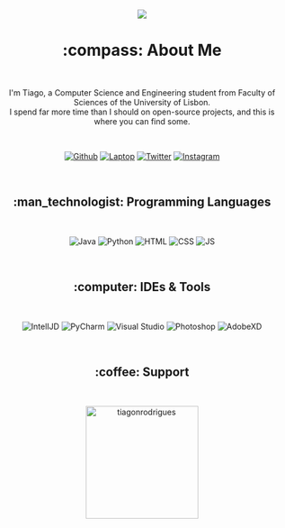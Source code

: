 <br>
<div align="center">
  <p>
    <img src="https://camo.githubusercontent.com/5dc6ee33381917e41fc9c4951799268998f11a9b864399bf79a0842e4f9b194d/68747470733a2f2f692e696d6775722e636f6d2f315a76566b44632e676966">
  </p>
</div>

<div>
  <h1 align="center">:compass: About Me</h1>
  <br>
  <p align="center">I'm Tiago, a Computer Science and Engineering student from Faculty of Sciences of the University of Lisbon. <br> I spend far more time than I should on open-source projects, and this is where you can find some.</p>
  <br>

  <p align="center">
    <a href="https://github.com/tiagonrodrigues" target="_blank"><img
        src="https://img.shields.io/badge/GitHub-100000?style=for-the-badge&logo=github&logoColor=white"
        alt="Github"></a>
    <a href="https://www.asus.com/pt/Laptops/For-Home/ZenBook/ZenBook-14-UM425/techspec/" target="_blank"><img
        src="https://img.shields.io/badge/Windows-ASUS_Zenbook_14-0078D6?style=for-the-badge&logo=windows&logoColor=white"
        alt="Laptop"></a>
    <a href="https://twitter.com/tiagonrodrigues" target="_blank"><img
        src="https://img.shields.io/badge/Twitter-1DA1F2?style=for-the-badge&logo=twitter&logoColor=white"
        alt="Twitter"></a>
    <a href="https://www.instagram.com/tiagonrodriguess/" target="_blank"><img
        src="https://img.shields.io/badge/Instagram-E4405F?style=for-the-badge&logo=instagram&logoColor=white"
        alt="Instagram"></a>
  </p>
</div>

<br>

<div>
  <h2 align="center">:man_technologist: Programming Languages</h1>
  <br>
  <p align="center">
    <img src="https://img.shields.io/badge/Java-ED8B00?style=for-the-badge&logo=java&logoColor=white" alt="Java">
    <img src="https://img.shields.io/badge/Python-3776AB?style=for-the-badge&logo=python&logoColor=white" alt="Python">
    <img src="https://img.shields.io/badge/HTML5-E34F26?style=for-the-badge&logo=html5&logoColor=white" alt="HTML">
    <img src="https://img.shields.io/badge/CSS3-1572B6?style=for-the-badge&logo=css3&logoColor=white" alt="CSS">
    <img src="https://img.shields.io/badge/JavaScript-F7DF1E?style=for-the-badge&logo=javascript&logoColor=black"
      alt="JS">
  </p>
</div>

<br>

<div>
  <h2 align="center">:computer: IDEs & Tools</h1>
  <br>
  <p align="center">
    <img src="https://img.shields.io/badge/IntelliJIDEA-000000.svg?style=for-the-badge&logo=intellij-idea&logoColor=white" alt="IntelIJD">
    <img src="https://img.shields.io/badge/pycharm-143?style=for-the-badge&logo=pycharm&logoColor=black&color=black&labelColor=green" alt="PyCharm">
    <img src="https://img.shields.io/badge/Visual_Studio_Code-0078D4?style=for-the-badge&logo=visual%20studio%20code&logoColor=white" alt="Visual Studio">
    <img src="https://img.shields.io/badge/Adobe%20Photoshop-31A8FF?style=for-the-badge&logo=Adobe%20Photoshop&logoColor=black" alt="Photoshop">
    <img src="https://img.shields.io/badge/Adobe%20XD-470137?style=for-the-badge&logo=Adobe%20XD&logoColor=#FF61F6" alt="AdobeXD">
  </p>
</div>

<br>

<div>
  <h2 align="center">:coffee: Support</h1>
  <br>
  <p align="center"><a href="https://www.buymeacoffee.com/tiagonrodrigues"> <img
        src="https://img.shields.io/badge/Buy_Me_A_Coffee-FFDD00?style=for-the-badge&logo=buy-me-a-coffee&logoColor=black"
        alt="tiagonrodrigues" width="200" /></a></p>
</div>
